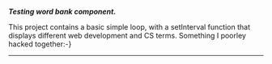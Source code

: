 _**Testing word bank component.**_

This project contains a basic simple loop, with a setInterval function that displays different web development and CS terms. Something I poorley hacked together:-}

---

